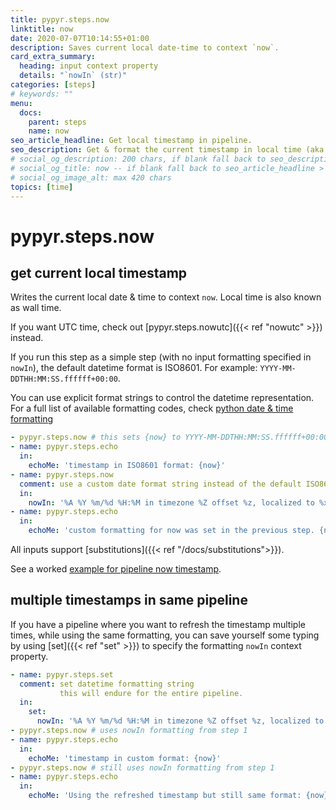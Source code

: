 ```yaml
---
title: pypyr.steps.now
linktitle: now
date: 2020-07-07T10:14:55+01:00
description: Saves current local date-time to context `now`.
card_extra_summary:
  heading: input context property
  details: "`nowIn` (str)"
categories: [steps]
# keywords: ""
menu:
  docs:
    parent: steps
    name: now
seo_article_headline: Get local timestamp in pipeline.
seo_description: Get & format the current timestamp in local time (aka wall time) during task-runner pipeline execution.
# social_og_description: 200 chars, if blank fall back to seo_description then description
# social_og_title: now -- if blank fall back to seo_article_headline > .Title. Max 70 chars
# social_og_image_alt: max 420 chars
topics: [time]
---
```

# pypyr.steps.now
## get current local timestamp
Writes the current local date & time to context `now`. Local time is also known 
as wall time.

If you want UTC time, check out [pypyr.steps.nowutc]({{< ref "nowutc" >}}) 
instead.

If you run this step as a simple step (with no input formatting specified in 
`nowIn`), the default datetime format is ISO8601. For example: 
`YYYY-MM-DDTHH:MM:SS.ffffff+00:00`.

You can use explicit format strings to control the datetime representation. For 
a full list of available formatting codes, check [python date & time formatting](https://docs.python.org/library/datetime.html#strftime-and-strptime-behavior)

```yaml
- pypyr.steps.now # this sets {now} to YYYY-MM-DDTHH:MM:SS.ffffff+00:00
- name: pypyr.steps.echo
  in:
    echoMe: 'timestamp in ISO8601 format: {now}'
- name: pypyr.steps.now
  comment: use a custom date format string instead of the default ISO8601
  in:
    nowIn: '%A %Y %m/%d %H:%M in timezone %Z offset %z, localized to %x'
- name: pypyr.steps.echo
  in:
    echoMe: 'custom formatting for now was set in the previous step. {now}'
```

All inputs support [substitutions]({{< ref "/docs/substitutions">}}).

See a worked [example for pipeline now timestamp](https://github.com/pypyr/pypyr-example/tree/master/pipelines/now.yaml).

## multiple timestamps in same pipeline
If you have a pipeline where you want to refresh the timestamp multiple times, 
while using the same formatting, you can save yourself some typing by using 
[set]({{< ref "set" >}}) to specify the formatting `nowIn` context property.

```yaml
- name: pypyr.steps.set
  comment: set datetime formatting string
           this will endure for the entire pipeline.
  in:
    set:
      nowIn: '%A %Y %m/%d %H:%M in timezone %Z offset %z, localized to %x'
- pypyr.steps.now # uses nowIn formatting from step 1
- name: pypyr.steps.echo
  in:
    echoMe: 'timestamp in custom format: {now}'
- pypyr.steps.now # still uses nowIn formatting from step 1
- name: pypyr.steps.echo
  in:
    echoMe: 'Using the refreshed timestamp but still same format: {now}'
```